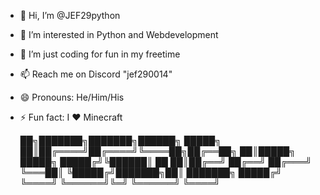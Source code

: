 - 👋 Hi, I’m @JEF29python
- 👀 I’m interested in Python and Webdevelopment
- 🌱 I’m just coding for fun in my freetime
- 📫 Reach me on Discord "jef290014"
- 😄 Pronouns: He/Him/His
- ⚡ Fun fact: I ❤️ Minecraft


     ██╗███████╗███████╗██████╗  █████╗ 
     ██║██╔════╝██╔════╝╚════██╗██╔══██╗
     ██║█████╗  █████╗   █████╔╝╚██████║
██   ██║██╔══╝  ██╔══╝  ██╔═══╝  ╚═══██║
╚█████╔╝███████╗██║     ███████╗ █████╔╝
 ╚════╝ ╚══════╝╚═╝     ╚══════╝ ╚════╝ 
